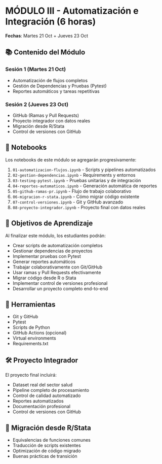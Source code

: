 # MÓDULO III - Automatización e Integración (6 horas)

**Fechas**: Martes 21 Oct + Jueves 23 Oct

## 📚 Contenido del Módulo

### Sesión 1 (Martes 21 Oct)
- Automatización de flujos completos
- Gestión de Dependencias y Pruebas (Pytest)
- Reportes automáticos y tareas repetitivas

### Sesión 2 (Jueves 23 Oct)
- GitHub (Ramas y Pull Requests)
- Proyecto integrador con datos reales
- Migración desde R/Stata
- Control de versiones con GitHub

## 📂 Notebooks

Los notebooks de este módulo se agregarán progresivamente:

1. `01-automatizacion-flujos.ipynb` - Scripts y pipelines automatizados
2. `02-gestion-dependencias.ipynb` - Requirements y entornos
3. `03-testing-pytest.ipynb` - Pruebas unitarias y de integración
4. `04-reportes-automaticos.ipynb` - Generación automática de reportes
5. `05-github-ramas-pr.ipynb` - Flujo de trabajo colaborativo
6. `06-migracion-r-stata.ipynb` - Cómo migrar código existente
7. `07-control-versiones.ipynb` - Git y GitHub avanzado
8. `08-proyecto-integrador.ipynb` - Proyecto final con datos reales

## 🎯 Objetivos de Aprendizaje

Al finalizar este módulo, los estudiantes podrán:
- Crear scripts de automatización completos
- Gestionar dependencias de proyectos
- Implementar pruebas con Pytest
- Generar reportes automáticos
- Trabajar colaborativamente con Git/GitHub
- Usar ramas y Pull Requests efectivamente
- Migrar código desde R o Stata
- Implementar control de versiones profesional
- Desarrollar un proyecto completo end-to-end

## 🔧 Herramientas
- Git y GitHub
- Pytest
- Scripts de Python
- GitHub Actions (opcional)
- Virtual environments
- Requirements.txt

## 🛠️ Proyecto Integrador

El proyecto final incluirá:
- Dataset real del sector salud
- Pipeline completo de procesamiento
- Control de calidad automatizado
- Reportes automatizados
- Documentación profesional
- Control de versiones con GitHub

## 🔄 Migración desde R/Stata

- Equivalencias de funciones comunes
- Traducción de scripts existentes
- Optimización de código migrado
- Buenas prácticas de transición